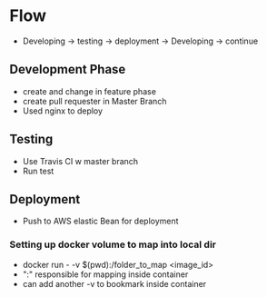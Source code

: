 # Flow
- Developing -> testing -> deployment -> Developing -> continue

## Development Phase
-	create and change in feature phase
-	create pull requester in Master Branch
-	Used nginx to deploy
## Testing
-	Use Travis CI w master branch
-	Run test

## Deployment
-	Push to AWS elastic Bean for deployment


### Setting up docker volume to map into local dir
-   docker run -  -v $(pwd):/folder_to_map <image_id>
-   ":" responsible for mapping inside container
-   can add another -v to bookmark inside container
